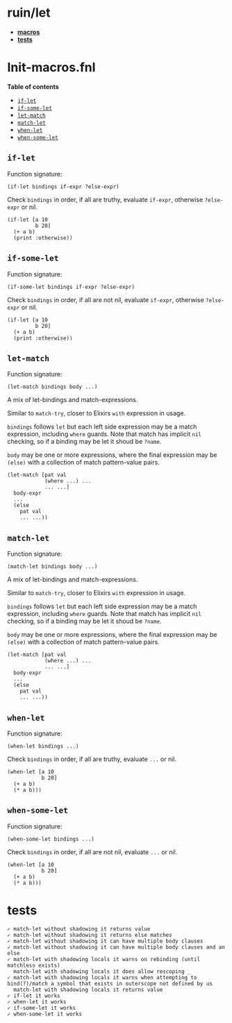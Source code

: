 # ruin/let

- **[macros](#init-macrosfnl)**
- **[tests](#tests)**
# Init-macros.fnl

**Table of contents**

- [`if-let`](#if-let)
- [`if-some-let`](#if-some-let)
- [`let-match`](#let-match)
- [`match-let`](#match-let)
- [`when-let`](#when-let)
- [`when-some-let`](#when-some-let)

## `if-let`
Function signature:

```
(if-let bindings if-expr ?else-expr)
```

Check `bindings` in order, if all are truthy, evaluate `if-expr`, otherwise `?else-expr` or nil.

  ```
  (if-let [a 10
           b 20]
    (+ a b)
    (print :otherwise))
  ```

## `if-some-let`
Function signature:

```
(if-some-let bindings if-expr ?else-expr)
```

Check `bindings` in order, if all are not nil, evaluate `if-expr`, otherwise `?else-expr` or nil.

  ```
  (if-let [a 10
           b 20]
    (+ a b)
    (print :otherwise))
  ```

## `let-match`
Function signature:

```
(let-match bindings body ...)
```

A mix of let-bindings and match-expressions.

  Similar to `match-try`, closer to Elixirs `with` expression in usage.

  `bindings` follows `let` but each left side expression may be a match
  expression, including `where` guards. Note that match has implicit `nil`
  checking, so if a binding may be let it shoud be `?name`.

  `body` may be one or more expressions, where the final expression may be
  `(else)` with a collection of match pattern-value pairs.

  ```
  (let-match [pat val
              (where ...) ...
              ... ...]
    body-expr
    ...
    (else
      pat val
      ... ...))
  ```

## `match-let`
Function signature:

```
(match-let bindings body ...)
```

A mix of let-bindings and match-expressions.

  Similar to `match-try`, closer to Elixirs `with` expression in usage.

  `bindings` follows `let` but each left side expression may be a match
  expression, including `where` guards. Note that match has implicit `nil`
  checking, so if a binding may be let it shoud be `?name`.

  `body` may be one or more expressions, where the final expression may be
  `(else)` with a collection of match pattern-value pairs.

  ```
  (let-match [pat val
              (where ...) ...
              ... ...]
    body-expr
    ...
    (else
      pat val
      ... ...))
  ```

## `when-let`
Function signature:

```
(when-let bindings ...)
```

Check `bindings` in order, if all are truthy, evaluate `...` or nil.

  ```
  (when-let [a 10
             b 20]
    (+ a b)
    (* a b)))
  ```

## `when-some-let`
Function signature:

```
(when-some-let bindings ...)
```

Check `bindings` in order, if all are not nil, evaluate `...` or nil.

  ```
  (when-let [a 10
             b 20]
    (+ a b)
    (* a b)))
  ```


<!-- Generated with Fenneldoc v1.0.0
     https://gitlab.com/andreyorst/fenneldoc -->

# tests
```
✓ match-let without shadowing it returns value
✓ match-let without shadowing it returns else matches
✓ match-let without shadowing it can have multiple body clauses
✓ match-let without shadowing it can have multiple body clauses and an else
✓ match-let with shadowing locals it warns on rebinding (until matchless exists)
  match-let with shadowing locals it does allow rescoping _
✓ match-let with shadowing locals it warns when attempting to bind(?)/match a symbol that exists in outerscope not defined by us
  match-let with shadowing locals it returns value
✓ if-let it works
✓ when-let it works
✓ if-some-let it works
✓ when-some-let it works
```
